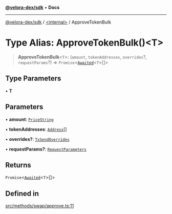 [**@velora-dex/sdk**](../../README.md) • **Docs**

***

[@velora-dex/sdk](../../globals.md) / [\<internal\>](../README.md) / ApproveTokenBulk

# Type Alias: ApproveTokenBulk()\<T\>

> **ApproveTokenBulk**\<`T`\>: (`amount`, `tokenAddresses`, `overrides`?, `requestParams`?) => `Promise`\<[`Awaited`](Awaited.md)\<`T`\>[]\>

## Type Parameters

• **T**

## Parameters

• **amount**: [`PriceString`](../../type-aliases/PriceString.md)

• **tokenAddresses**: [`Address`](../../type-aliases/Address.md)[]

• **overrides?**: [`TxSendOverrides`](../../interfaces/TxSendOverrides.md)

• **requestParams?**: [`RequestParameters`](RequestParameters.md)

## Returns

`Promise`\<[`Awaited`](Awaited.md)\<`T`\>[]\>

## Defined in

[src/methods/swap/approve.ts:11](https://github.com/VeloraDEX/sdk/blob/master/src/methods/swap/approve.ts#L11)
